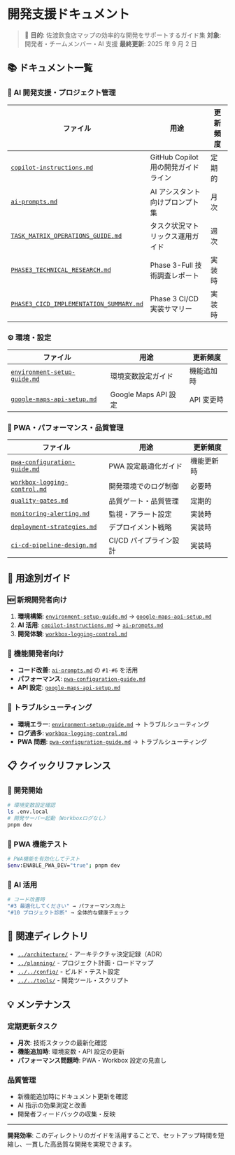 # 開発支援ドキュメント

> 🎯 **目的**: 佐渡飲食店マップの効率的な開発をサポートするガイド集
> **対象**: 開発者・チームメンバー・AI 支援
> **最終更新**: 2025 年 9 月 2 日

## 📚 ドキュメント一覧

### 🤖 AI 開発支援・プロジェクト管理

| ファイル                                                                           | 用途                                | 更新頻度 |
| ---------------------------------------------------------------------------------- | ----------------------------------- | -------- |
| [`copilot-instructions.md`](./copilot-instructions.md)                             | GitHub Copilot 用の開発ガイドライン | 定期的   |
| [`ai-prompts.md`](./ai-prompts.md)                                                 | AI アシスタント向けプロンプト集     | 月次     |
| [`TASK_MATRIX_OPERATIONS_GUIDE.md`](./TASK_MATRIX_OPERATIONS_GUIDE.md)             | タスク状況マトリックス運用ガイド    | 週次     |
| [`PHASE3_TECHNICAL_RESEARCH.md`](./PHASE3_TECHNICAL_RESEARCH.md)                   | Phase 3-Full 技術調査レポート       | 実装時   |
| [`PHASE3_CICD_IMPLEMENTATION_SUMMARY.md`](./PHASE3_CICD_IMPLEMENTATION_SUMMARY.md) | Phase 3 CI/CD 実装サマリー          | 実装時   |

### ⚙️ 環境・設定

| ファイル                                                     | 用途                 | 更新頻度   |
| ------------------------------------------------------------ | -------------------- | ---------- |
| [`environment-setup-guide.md`](./environment-setup-guide.md) | 環境変数設定ガイド   | 機能追加時 |
| [`google-maps-api-setup.md`](./google-maps-api-setup.md)     | Google Maps API 設定 | API 変更時 |

### 🚀 PWA・パフォーマンス・品質管理

| ファイル                                                     | 用途                   | 更新頻度   |
| ------------------------------------------------------------ | ---------------------- | ---------- |
| [`pwa-configuration-guide.md`](./pwa-configuration-guide.md) | PWA 設定最適化ガイド   | 機能更新時 |
| [`workbox-logging-control.md`](./workbox-logging-control.md) | 開発環境でのログ制御   | 必要時     |
| [`quality-gates.md`](./quality-gates.md)                     | 品質ゲート・品質管理   | 定期的     |
| [`monitoring-alerting.md`](./monitoring-alerting.md)         | 監視・アラート設定     | 実装時     |
| [`deployment-strategies.md`](./deployment-strategies.md)     | デプロイメント戦略     | 実装時     |
| [`ci-cd-pipeline-design.md`](./ci-cd-pipeline-design.md)     | CI/CD パイプライン設計 | 実装時     |

## 🎯 用途別ガイド

### 🆕 新規開発者向け

1. **環境構築**: [`environment-setup-guide.md`](./environment-setup-guide.md) → [`google-maps-api-setup.md`](./google-maps-api-setup.md)
2. **AI 活用**: [`copilot-instructions.md`](./copilot-instructions.md) → [`ai-prompts.md`](./ai-prompts.md)
3. **開発体験**: [`workbox-logging-control.md`](./workbox-logging-control.md)

### 🔧 機能開発者向け

- **コード改善**: [`ai-prompts.md`](./ai-prompts.md) の `#1-#6` を活用
- **パフォーマンス**: [`pwa-configuration-guide.md`](./pwa-configuration-guide.md)
- **API 設定**: [`google-maps-api-setup.md`](./google-maps-api-setup.md)

### 🚨 トラブルシューティング

- **環境エラー**: [`environment-setup-guide.md`](./environment-setup-guide.md) → トラブルシューティング
- **ログ過多**: [`workbox-logging-control.md`](./workbox-logging-control.md)
- **PWA 問題**: [`pwa-configuration-guide.md`](./pwa-configuration-guide.md) → トラブルシューティング

## 📋 クイックリファレンス

### 🚀 開発開始

```bash
# 環境変数設定確認
ls .env.local
# 開発サーバー起動（Workboxログなし）
pnpm dev
```

### 🧪 PWA 機能テスト

```bash
# PWA機能を有効化してテスト
$env:ENABLE_PWA_DEV="true"; pnpm dev
```

### 🎯 AI 活用

```bash
# コード改善時
"#3 最適化してください" → パフォーマンス向上
"#10 プロジェクト診断" → 全体的な健康チェック
```

## 🔗 関連ディレクトリ

- [`../architecture/`](../architecture/) - アーキテクチャ決定記録（ADR）
- [`../planning/`](../planning/) - プロジェクト計画・ロードマップ
- [`../../config/`](../../config/) - ビルド・テスト設定
- [`../../tools/`](../../tools/) - 開発ツール・スクリプト

## 💡 メンテナンス

### 定期更新タスク

- **月次**: 技術スタックの最新化確認
- **機能追加時**: 環境変数・API 設定の更新
- **パフォーマンス問題時**: PWA・Workbox 設定の見直し

### 品質管理

- 新機能追加時にドキュメント更新を確認
- AI 指示の効果測定と改善
- 開発者フィードバックの収集・反映

---

**開発効率**: このディレクトリのガイドを活用することで、セットアップ時間を短縮し、一貫した高品質な開発を実現できます。
